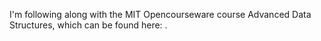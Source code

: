 I'm following along with the MIT Opencourseware course Advanced Data Structures, which can be found here: .
